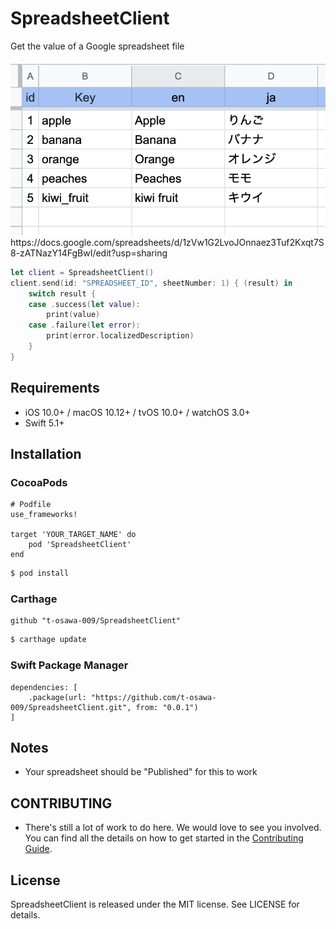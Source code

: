 # SpreadsheetClient
Get the value of a Google spreadsheet file

<img src="https://github.com/t-osawa-009/SpreadsheetClient/blob/master/assets/spreadsheet.png" alt="spreadsheet" title="spreadsheet">
https://docs.google.com/spreadsheets/d/1zVw1G2LvoJOnnaez3Tuf2Kxqt7S8-zATNazY14FgBwI/edit?usp=sharing

```swift
let client = SpreadsheetClient()
client.send(id: "SPREADSHEET_ID", sheetNumber: 1) { (result) in
    switch result {
    case .success(let value):
        print(value)
    case .failure(let error):
        print(error.localizedDescription)
    }
}
```

## Requirements
- iOS 10.0+ / macOS 10.12+ / tvOS 10.0+ / watchOS 3.0+
- Swift 5.1+

## Installation
### CocoaPods
```
# Podfile
use_frameworks!

target 'YOUR_TARGET_NAME' do
    pod 'SpreadsheetClient'
end
```

```sh
$ pod install
```

### Carthage
```
github "t-osawa-009/SpreadsheetClient"
```

```sh
$ carthage update
```

### Swift Package Manager
```
dependencies: [
    .package(url: "https://github.com/t-osawa-009/SpreadsheetClient.git", from: "0.0.1")
]
```
## Notes
- Your spreadsheet should be "Published" for this to work

## CONTRIBUTING
- There's still a lot of work to do here. We would love to see you involved. You can find all the details on how to get started in the [Contributing Guide](https://github.com/t-osawa-009/SpreadsheetClient/blob/master/CONTRIBUTING.md).

## License
SpreadsheetClient is released under the MIT license. See LICENSE for details.
